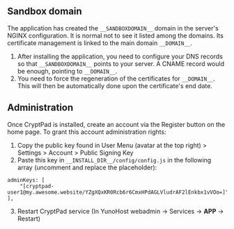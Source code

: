## Sandbox domain

The application has created the `__SANDBOXDOMAIN__` domain in the server's NGINX configuration.
It is normal not to see it listed among the domains.
Its certificate management is linked to the main domain `__DOMAIN__`.

1. After installing the application, you need to configure your DNS records so that `__SANDBOXDOMAIN__` points to your server. A CNAME record would be enough, pointing to `__DOMAIN__`.
2. You need to force the regeneration of the certificates for `__DOMAIN__`. This will then be automatically done upon the certificate's end date.

## Administration

Once CryptPad is installed, create an account via the Register button on the home page. To grant this account administration rights:

1. Copy the public key found in User Menu (avatar at the top right) > Settings > Account > Public Signing Key
2. Paste this key in `__INSTALL_DIR__/config/config.js` in the following array (uncomment and replace the placeholder):
```
adminKeys: [
    "[cryptpad-user1@my.awesome.website/YZgXQxKR0Rcb6r6CmxHPdAGLVludrAF2lEnkbx1vVOo=]",
],
```

3. Restart CryptPad service (In YunoHost webadmin -> Services -> __APP__ -> Restart)
